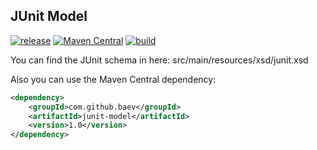 ## JUnit Model

[![release](http://github-release-version.herokuapp.com/github/baev/junit.xml/release.svg?style=flat)](https://github.com/baev/junit.xml/releases/latest) [![Maven Central](https://maven-badges.herokuapp.com/maven-central/com.github.baev/junit.xml/badge.svg?style=flat)](https://maven-badges.herokuapp.com/maven-central/com.github.baev/junit.xml) [![build](https://img.shields.io/jenkins/s/http/ci.qatools.ru/junit.xml_master-deploy.svg?style=flat)](http://ci.qatools.ru/job/junit.xml_master-deploy/lastBuild/)

You can find the JUnit schema in here: src/main/resources/xsd/junit.xsd

Also you can use the Maven Central dependency:

```xml
<dependency>
	<groupId>com.github.baev</groupId>
	<artifactId>junit-model</artifactId>
	<version>1.0</version>
</dependency>

```
